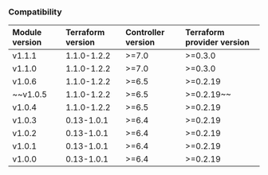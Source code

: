 ### Compatibility
Module version | Terraform version | Controller version | Terraform provider version
:--- | :--- | :--- | :---
v1.1.1 | 1.1.0-1.2.2 | >=7.0 | >=0.3.0
v1.1.0 | 1.1.0-1.2.2 | >=7.0 | >=0.3.0
v1.0.6 | 1.1.0-1.2.2 | >=6.5 | >=0.2.19
~~v1.0.5 | 1.1.0-1.2.2 | >=6.5 | >=0.2.19~~
v1.0.4 | 1.1.0-1.2.2 | >=6.5 | >=0.2.19
v1.0.3 | 0.13-1.0.1 | >=6.4 | >=0.2.19
v1.0.2 | 0.13-1.0.1 | >=6.4 | >=0.2.19
v1.0.1 | 0.13-1.0.1 | >=6.4 | >=0.2.19
v1.0.0 | 0.13-1.0.1 | >=6.4 | >=0.2.19